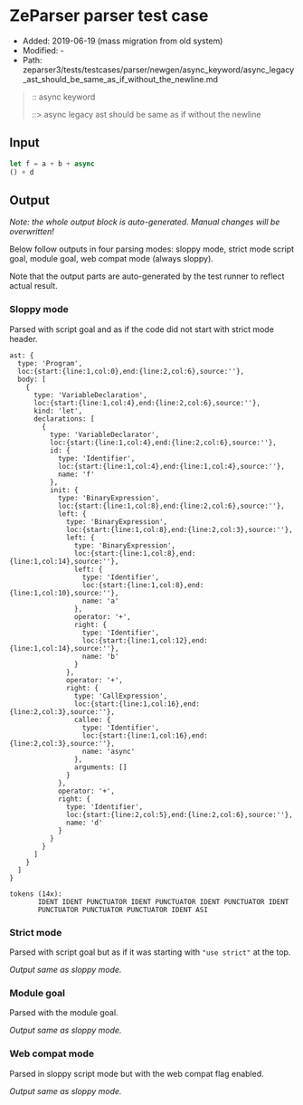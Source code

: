 # ZeParser parser test case

- Added: 2019-06-19 (mass migration from old system)
- Modified: -
- Path: zeparser3/tests/testcases/parser/newgen/async_keyword/async_legacy_ast_should_be_same_as_if_without_the_newline.md

> :: async keyword
>
> ::> async legacy ast should be same as if without the newline

## Input

`````js
let f = a + b + async
() + d
`````

## Output

_Note: the whole output block is auto-generated. Manual changes will be overwritten!_

Below follow outputs in four parsing modes: sloppy mode, strict mode script goal, module goal, web compat mode (always sloppy).

Note that the output parts are auto-generated by the test runner to reflect actual result.

### Sloppy mode

Parsed with script goal and as if the code did not start with strict mode header.

`````
ast: {
  type: 'Program',
  loc:{start:{line:1,col:0},end:{line:2,col:6},source:''},
  body: [
    {
      type: 'VariableDeclaration',
      loc:{start:{line:1,col:4},end:{line:2,col:6},source:''},
      kind: 'let',
      declarations: [
        {
          type: 'VariableDeclarator',
          loc:{start:{line:1,col:4},end:{line:2,col:6},source:''},
          id: {
            type: 'Identifier',
            loc:{start:{line:1,col:4},end:{line:1,col:4},source:''},
            name: 'f'
          },
          init: {
            type: 'BinaryExpression',
            loc:{start:{line:1,col:8},end:{line:2,col:6},source:''},
            left: {
              type: 'BinaryExpression',
              loc:{start:{line:1,col:8},end:{line:2,col:3},source:''},
              left: {
                type: 'BinaryExpression',
                loc:{start:{line:1,col:8},end:{line:1,col:14},source:''},
                left: {
                  type: 'Identifier',
                  loc:{start:{line:1,col:8},end:{line:1,col:10},source:''},
                  name: 'a'
                },
                operator: '+',
                right: {
                  type: 'Identifier',
                  loc:{start:{line:1,col:12},end:{line:1,col:14},source:''},
                  name: 'b'
                }
              },
              operator: '+',
              right: {
                type: 'CallExpression',
                loc:{start:{line:1,col:16},end:{line:2,col:3},source:''},
                callee: {
                  type: 'Identifier',
                  loc:{start:{line:1,col:16},end:{line:2,col:3},source:''},
                  name: 'async'
                },
                arguments: []
              }
            },
            operator: '+',
            right: {
              type: 'Identifier',
              loc:{start:{line:2,col:5},end:{line:2,col:6},source:''},
              name: 'd'
            }
          }
        }
      ]
    }
  ]
}

tokens (14x):
       IDENT IDENT PUNCTUATOR IDENT PUNCTUATOR IDENT PUNCTUATOR IDENT
       PUNCTUATOR PUNCTUATOR PUNCTUATOR IDENT ASI
`````

### Strict mode

Parsed with script goal but as if it was starting with `"use strict"` at the top.

_Output same as sloppy mode._

### Module goal

Parsed with the module goal.

_Output same as sloppy mode._

### Web compat mode

Parsed in sloppy script mode but with the web compat flag enabled.

_Output same as sloppy mode._
